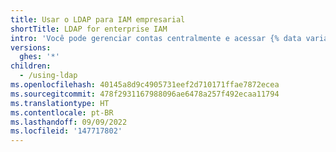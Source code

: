 ```yaml
---
title: Usar o LDAP para IAM empresarial
shortTitle: LDAP for enterprise IAM
intro: 'Você pode gerenciar contas centralmente e acessar {% data variables.product.product_location %} ao integrar-se ao diretório LDAP existente.'
versions:
  ghes: '*'
children:
  - /using-ldap
ms.openlocfilehash: 40145a8d9c4905731eef2d710171ffae7872ecea
ms.sourcegitcommit: 478f2931167988096ae6478a257f492ecaa11794
ms.translationtype: HT
ms.contentlocale: pt-BR
ms.lasthandoff: 09/09/2022
ms.locfileid: '147717802'
---
```


